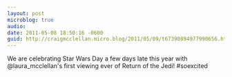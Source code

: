 ```yaml
---
layout: post
microblog: true
audio: 
date: 2011-05-08 18:50:16 -0600
guid: http://craigmcclellan.micro.blog/2011/05/09/t67390894977990656.html
---
```

We are celebrating Star Wars Day a few days late this year with @laura_mcclellan's first viewing ever of Return of the Jedi! #soexcited
